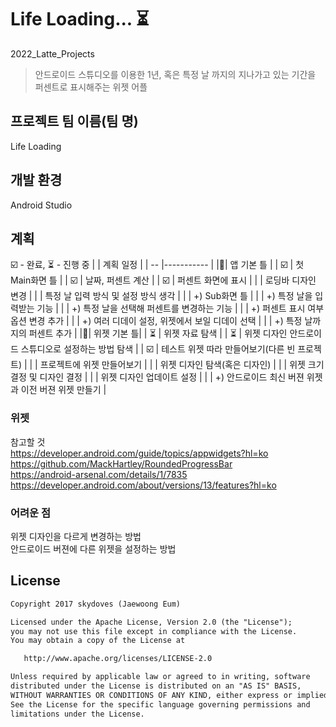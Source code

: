 # Life Loading... ⏳
2022_Latte_Projects 
> 안드로이드 스튜디오를 이용한 1년, 혹은 특정 날 까지의 지나가고 있는 기간을 퍼센트로 표시해주는 위젯 어플

## 프로젝트 팀 이름(팀 명)  
 Life Loading
 <!-- The AND -->

## 개발 환경
 Android Studio

## 계획
 ☑️ - 완료, ⏳ - 진행 중<!-- , ⚠ -  -->
|    | 계획 일정 |
| -- |----------- |
|📱| 앱 기본 틀 |
| ☑️ | 첫 Main화면 틀 |
| ☑️ | 날짜, 퍼센트 계산 |
| ☑️ | 퍼센트 화면에 표시 |
|  | 로딩바 디자인 변경 |
|  | 특정 날 입력 방식 및 설정 방식 생각 |
|  | +) Sub화면 틀 |
|  | +) 특정 날을 입력받는 기능 | 
|  | +) 특정 날을 선택해 퍼센트를 변경하는 기능 | 
|  | +) 퍼센트 표시 여부 옵션 변경 추가 | 
|  | +) 여러 디데이 설정, 위젯에서 보일 디데이 선택 |
|  | +) 특정 날까지의 퍼센트 추가 |
|📱| 위젯 기본 틀|
| ⏳ | 위젯 자료 탐색 |
| ⏳ | 위젯 디자인 안드로이드 스튜디오로 설정하는 방법 탐색 |
| ☑️ | 테스트 위젯 따라 만들어보기(다른 빈 프로젝트) |
|  | 프로젝트에 위젯 만들어보기 |
|  | 위젯 디자인 탐색(혹은 디자인) |
|  | 위젯 크기 결정 및 디자인 결정 |
|  | 위젯 디자인 업데이트 설정 |
|  | +) 안드로이드 최신 버젼 위젯과 이전 버젼 위젯 만들기 |

### 위젯 
 참고할 것  
 https://developer.android.com/guide/topics/appwidgets?hl=ko  
 https://github.com/MackHartley/RoundedProgressBar  
 https://android-arsenal.com/details/1/7835  
 https://developer.android.com/about/versions/13/features?hl=ko
<!--  android ui psd template
http://materialdesignblog.com/top-10-free-material-design-psd-templates-and-ui-kits/
https://sungbin.land/%EC%95%88%EB%93%9C%EB%A1%9C%EC%9D%B4%EB%93%9C12%EC%9D%98-%EC%83%88%EB%A1%9C%EC%9A%B4-%EB%94%94%EC%9E%90%EC%9D%B8-%EC%8B%9C%EC%8A%A4%ED%85%9C-material-you-b0c4714fa6ed
 -->
 
 ### 어려운 점
  위젯 디자인을 다르게 변경하는 방법  
  안드로이드 버젼에 다른 위젯을 설정하는 방법  
  
## License
```xml
Copyright 2017 skydoves (Jaewoong Eum)

Licensed under the Apache License, Version 2.0 (the "License");
you may not use this file except in compliance with the License.
You may obtain a copy of the License at

   http://www.apache.org/licenses/LICENSE-2.0

Unless required by applicable law or agreed to in writing, software
distributed under the License is distributed on an "AS IS" BASIS,
WITHOUT WARRANTIES OR CONDITIONS OF ANY KIND, either express or implied.
See the License for the specific language governing permissions and
limitations under the License.
```
